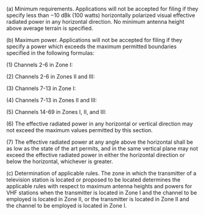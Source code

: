 (a) Minimum requirements. Applications will not be accepted for filing if they specify less than −10 dBk (100 watts) horizontally polarized visual effective radiated power in any horizontal direction. No minimum antenna height above average terrain is specified.

(b) Maximum power. Applications will not be accepted for filing if they specify a power which exceeds the maximum permitted boundaries specified in the following formulas:
              

(1) Channels 2-6 in Zone I:
              

(2) Channels 2-6 in Zones II and III:
              

(3) Channels 7-13 in Zone I:
              

(4) Channels 7-13 in Zones II and III:
              

(5) Channels 14-69 in Zones I, II, and III:
              

(6) The effective radiated power in any horizontal or vertical direction may not exceed the maximum values permitted by this section.

(7) The effective radiated power at any angle above the horizontal shall be as low as the state of the art permits, and in the same vertical plane may not exceed the effective radiated power in either the horizontal direction or below the horizontal, whichever is greater.

(c) Determination of applicable rules. The zone in which the transmitter of a television station is located or proposed to be located determines the applicable rules with respect to maximum antenna heights and powers for VHF stations when the transmitter is located in Zone I and the channel to be employed is located in Zone II, or the transmitter is located in Zone II and the channel to be employed is located in Zone I.

